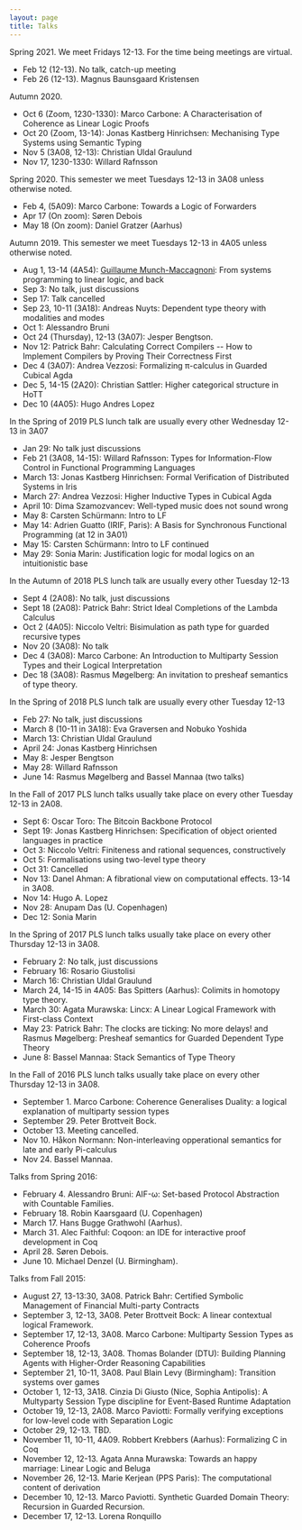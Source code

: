 ```yaml
---
layout: page
title: Talks
---
```


Spring 2021. We meet Fridays 12-13. For the time being meetings are virtual.
- Feb 12 (12-13). No talk, catch-up meeting
- Feb 26 (12-13). Magnus Baunsgaard Kristensen


Autumn 2020.
- Oct 6 (Zoom, 1230-1330): Marco Carbone:  A Characterisation of Coherence as Linear Logic Proofs
- Oct 20 (Zoom, 13-14): Jonas Kastberg Hinrichsen: Mechanising Type Systems using Semantic Typing
- Nov 5 (3A08, 12-13): Christian Uldal Graulund
- Nov 17, 1230-1330: Willard Rafnsson

Spring 2020. This semester we meet Tuesdays 12-13 in 3A08 unless otherwise noted.

- Feb 4, (5A09): Marco Carbone: Towards a Logic of Forwarders
- Apr 17 (On zoom): Søren Debois
- May 18 (On zoom): Daniel Gratzer (Aarhus)

Autumn 2019. This semester we meet Tuesdays 12-13 in 4A05 unless otherwise noted.

- Aug 1, 13-14 (4A54): [Guillaume Munch-Maccagnoni](https://guillaume.munch.name/): From systems programming to linear logic, and back
- Sep 3: No talk, just discussions
- Sep 17: Talk cancelled
- Sep 23, 10-11 (3A18): Andreas Nuyts: Dependent type theory with modalities and modes
- Oct 1: Alessandro Bruni
- Oct 24 (Thursday), 12-13 (3A07): Jesper Bengtson.
- Nov 12: Patrick Bahr: Calculating Correct Compilers -- How to Implement Compilers by Proving Their Correctness First
- Dec 4 (3A07): Andrea Vezzosi: Formalizing π-calculus in Guarded Cubical Agda
- Dec 5, 14-15 (2A20): Christian Sattler: Higher categorical structure in HoTT
- Dec 10 (4A05): Hugo Andres Lopez


In the Spring of 2019 PLS lunch talk are usually every other Wednesday 12-13 in 3A07

-   Jan 29: No talk just discussions
-   Feb 21 (3A08, 14-15): Willard Rafnsson: Types for Information-Flow Control in Functional Programming Languages
-   March 13: Jonas Kastberg Hinrichsen: Formal Verification of Distributed Systems in Iris
-   March 27: Andrea Vezzosi: Higher Inductive Types in Cubical Agda
-   April 10: Dima Szamozvancev: Well-typed music does not sound wrong
-   May 8: Carsten Schürmann: Intro to LF
-   May 14: Adrien Guatto (IRIF, Paris): A Basis for Synchronous Functional Programming (at 12 in 3A01)
-   May 15: Carsten Schürmann: Intro to LF continued
-   May 29: Sonia Marin: Justification logic for modal logics on an intuitionistic base

In the Autumn of 2018 PLS lunch talk are usually every other Tuesday
12-13

-   Sept 4 (2A08): No talk, just discussions
-   Sept 18 (2A08): Patrick Bahr: Strict Ideal Completions of the Lambda
    Calculus
-   Oct 2 (4A05): Niccolo Veltri: Bisimulation as path type for guarded
    recursive types
-   Nov 20 (3A08): No talk
-   Dec 4 (3A08): Marco Carbone: An Introduction to Multiparty Session
    Types and their Logical Interpretation
-   Dec 18 (3A08): Rasmus Møgelberg: An invitation to presheaf semantics
    of type theory.


In the Spring of 2018 PLS lunch talk are usually every other Tuesday
12-13

-   Feb 27: No talk, just discussions
-   March 8 (10-11 in 3A18): Eva Graversen and Nobuko Yoshida
-   March 13: Christian Uldal Graulund
-   April 24: Jonas Kastberg Hinrichsen
-   May 8: Jesper Bengtson
-   May 28: Willard Rafnsson
-   June 14: Rasmus Møgelberg and Bassel Mannaa (two talks)


In the Fall of 2017 PLS lunch talks usually take place on every other
Tuesday 12-13 in 2A08.

-   Sept 6: Oscar Toro: The Bitcoin Backbone Protocol
-   Sept 19: Jonas Kastberg Hinrichsen:
    Specification of object oriented languages in practice
-   Oct 3: Niccolo Veltri: Finiteness and rational sequences,
    constructively
-   Oct 5: Formalisations using two-level type theory
-   Oct 31: Cancelled
-   Nov 13: Danel Ahman: A fibrational view on computational effects.
    13-14 in 3A08.
-   Nov 14: Hugo A. Lopez
-   Nov 28: Anupam Das (U. Copenhagen)
-   Dec 12: Sonia Marin


In the Spring of 2017 PLS lunch talks usually take place on every other
Thursday 12-13 in 3A08.

-   February 2: No talk, just discussions
-   February 16: Rosario Giustolisi
-   March 16: Christian Uldal Graulund
-   March 24, 14-15 in 4A05: Bas Spitters (Aarhus): Colimits in homotopy
    type theory.
-   March 30: Agata Murawska: Lincx: A Linear Logical Framework with
    First-class Context
-   May 23: Patrick Bahr: The clocks are ticking: No more delays! and
    Rasmus Møgelberg: Presheaf semantics for Guarded Dependent Type
    Theory
-   June 8: Bassel Mannaa: Stack Semantics of Type Theory


In the Fall of 2016 PLS lunch talks usually take place on every other
Thursday 12-13 in 3A08.

-   September 1. Marco Carbone: Coherence Generalises Duality: a logical
    explanation of multiparty session types
-   September 29. Peter Brottveit Bock.
-   October 13. Meeting cancelled.
-   Nov 10. Håkon Normann: Non-interleaving opperational semantics for
    late and early Pi-calculus
-   Nov 24. Bassel Mannaa.


Talks from Spring 2016:

-   February 4. Alessandro Bruni: AIF-ω: Set-based Protocol Abstraction
    with Countable Families.
-   February 18. Robin Kaarsgaard (U. Copenhagen)
-   March 17. Hans Bugge Grathwohl (Aarhus).
-   March 31. Alec Faithful: Coqoon: an IDE for interactive proof
    development in Coq
-   April 28. Søren Debois.
-   June 10. Michael Denzel (U. Birmingham).


Talks from Fall 2015:

-   August 27, 13-13:30, 3A08. Patrick Bahr: Certified Symbolic
    Management of Financial Multi-party Contracts
-   September 3, 12-13, 3A08. Peter Brottveit Bock: A linear contextual
    logical Framework.
-   September 17, 12-13, 3A08. Marco Carbone: Multiparty Session Types
    as Coherence Proofs
-   September 18, 12-13, 3A08. Thomas Bolander (DTU): Building Planning
    Agents with Higher-Order Reasoning Capabilities
-   September 21, 10-11, 3A08. Paul Blain Levy (Birmingham): Transition
    systems over games
-   October 1, 12-13, 3A18. Cinzia Di Giusto (Nice, Sophia Antipolis): A
    Multyparty Session Type discipline for Event-Based Runtime
    Adaptation
-   October 19, 12-13, 2A08. Marco Paviotti: Formally verifying
    exceptions for low-level code with Separation Logic
-   October 29, 12-13. TBD.
-   November 11, 10-11, 4A09. Robbert Krebbers (Aarhus): Formalizing C
    in Coq
-   November 12, 12-13. Agata Anna Murawska: Towards an happy
    marriage: Linear Logic and Beluga
-   November 26, 12-13. Marie Kerjean (PPS Paris): The computational
    content of derivation
-   December 10, 12-13. Marco Paviotti. Synthetic Guarded Domain Theory:
    Recursion in Guarded Recursion.
-   December 17, 12-13. Lorena Ronquillo
